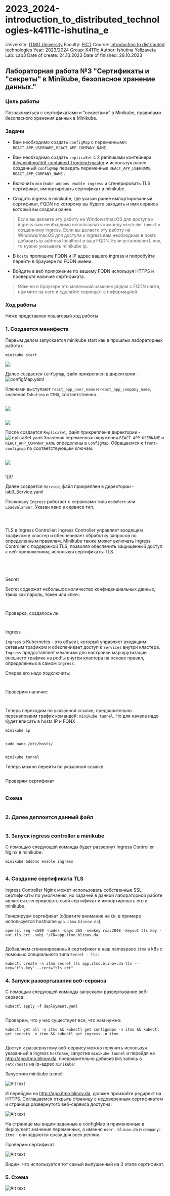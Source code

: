 # 2023_2024-introduction_to_distributed_technologies-k4111c-ishutina_e
University: [ITMO University](https://itmo.ru/ru/)
Faculty: [FICT](https://fict.itmo.ru)
Course: [Introduction to distributed technologies](https://github.com/itmo-ict-faculty/introduction-to-distributed-technologies)
Year: 2023/2024
Group: K4111с
Author: Ishutina Yelizaveta
Lab: Lab3
Date of create: 24.10.2023
Date of finished: 28.10.2023

## Лабораторная работа №3 "Сертификаты и "секреты" в Minikube, безопасное хранение данных."

### Цель работы
Познакомиться с сертификатами и "секретами" в Minikube, правилами безопасного хранения данных в Minikube. 

### Задачи
- Вам необходимо создать `configMap` с переменными: `REACT_APP_USERNAME`, `REACT_APP_COMPANY_NAME`.

- Вам необходимо создать `replicaSet` с 2 репликами контейнера [ifilyaninitmo/itdt-contained-frontend:master](https://hub.docker.com/repository/docker/ifilyaninitmo/itdt-contained-frontend) и используя ранее созданный `configMap` передать переменные `REACT_APP_USERNAME`, `REACT_APP_COMPANY_NAME` .

- Включить `minikube addons enable ingress` и сгенерировать TLS сертификат, импортировать сертификат в minikube. 

- Создать ingress в minikube, где указан ранее импортированный сертификат, FQDN по которому вы будете заходить и имя сервиса который вы создали ранее.

> Если вы делаете эту работу на Windows/macOS для доступа к ingress вам необходимо использовать команду `minikube tunnel` к созданному ingress. 
> Если вы делаете эту работу на Windows/macOS для доступа к ingress вам необходимо в hosts добавить ip address localhost и ваш FQDN. Если установлен Linux, то нужно указывать minikube ip.

- В `hosts` пропишите FQDN и IP адрес вашего ingress и попробуйте перейти в браузере по FQDN имени. 

- Войдите в веб приложение по вашему FQDN используя HTTPS и проверьте наличие сертификата.

> Обычно в браузере это маленький замочек рядом с FQDN сайта, нажмите на него и сделайте скриншот с информацией.

### Ход работы
Ниже представлен пошаговый ход работы 

### 1. Создается манифеста
Первым делом запускается minikube start как в прошлых лабораторных работах
```
minikube start
```
![](/lab3/image/1.png)

Далее создается `ConfigMap`, файл прикреплен в директории - ![configMap.yaml](/lab3/manifesty/configMap.yaml)

Ключами выступают `react_app_user_name` и `react_app_company_name`, значения `Ishutina` и `ITMO`, соответственно.
```

```
![](/lab3/image/2.png)

```

```
![](/lab3/image/3.png)

После создается `ReplicaSet`, файл прикреплен в директории - ![replicaSet.yaml](/lab3/manifesty/replicaSet.yaml)
Значения переменных окружения `REACT_APP_USERNAME` и `REACT_APP_COMPANY_NAME` определены в `ConfigMap`. Обращаемся к `front-configmap` по соответствующим ключам.
```

```

![](/lab3/image/4.png)
```

```
![](/

Далее создается `Service`, файл прикреплен в директории - lab3_Service.yaml

Поскольку `Ingress` работает с сервисами типа `nodePort` или `LoadBalancer`. Указан явно в сервисе тип. 
```

```

![]()
```

```

TLS в Ingress Controller: Ingress Controller управляет входящим трафиком в кластер и обеспечивает обработку запросов по определенным правилам. Minikube также может включать Ingress Controller с поддержкой TLS, позволяя обеспечить защищенный доступ к веб-приложениям, используя сертификаты TLS. 
```

```
```

```
```

```

![]()

Secret

Secret содержит небольшое количество конфиденциальных данных, таких как пароль, токен или ключ.
```

```

![]()

Проверка, создалось ли:
```

```
![]()

Ingress

`Ingress` в Kubernetes - это объект, который управляет входящим сетевым трафиком и обеспечивает доступ к `Services` внутри кластера. `Ingress` предоставляет механизм для настройки маршрутизации внешнего трафика на pod'ы внутри кластера на основе правил, определенных в самом `Ingress`.

Сперва его надо подключить:
```

```

![]()

Проверим наличие:
```

```

![]()

Теперь переходим по указанной ссылке, предварительно перенаправим трафик командой: `minikube tunnel`.
Но для начала надо будет вписать в hosts IP и FQNX
```
minikube ip
```
![]()
```
sudo nano /etc/hosts/
```
![]()
```
minikube tunnel
```
Теперь можно перейти по указанной ссылке

![]()

Проверям сертификат

![]()

### Схема

![]()








### 2. Далее деплоится данный файл

![]()

### 3. Запуск ingress controller в minikube
С помощью следующей команды будет развернут Ingress Controller Nginx в minikube:

    minikube addons enable ingress

![]()

### 4. Создание сертификата TLS
Ingress Controller Nginx может использовать собственные SSL-сертификаты по умолчанию, но задачей в данной лабораторной работе является сгенерировать свой сертификат и импортировать его в minikube.
 
 Генерируем сертификат (обратите внимание на `CN`, в примере используется hostname `app.itmo.blinov.da`):
   
    openssl req -x509 -nodes -days 365 -newkey rsa:2048 -keyout tls.key -out tls.crt -subj "/CN=app.itmo.blinov.da

![]()

Добавляем сгененированный сертификат в наш namespace `itmo` в k8s с помощью специального типа `Secret - tls`:

    kubectl create -n itmo secret tls app.itmo.blinov.da-tls --key="tls.key" --cert="tls.crt"

### 4. Запуск развертывания веб-сервиса
С помощью следующей команды запускаем развертывание веб-сервиса:

    kubectl apply -f deployment.yaml

![]()

Проверим, что у нас существует все, что нам нужно:

    kubectl get all -n itmo && kubectl get configmaps -n itmo && kubectl get secrets -n itmo && kubectl get ingress -n itmo


 ![]()

Доступ к развернутому веб-сервису можно получить используя указанный в ingress `hostname`, запустив `minikube tunnel` и перейдя на http://app.itmo.blinov.da, предварительно добавив `DNS` запись в `/etc/hosts` на ip-адрес `minikube`:

 Запустили minikube tunnel:

  ![Alt text](source/image5.png)


 И перейдем на http://app.itmo.blinov.da, должен произойти редирект на HTTPS. Соглашаемся открыть страницу с недоверенным сертификатом и страница развернутого веб-сервиса доступна:

 ![Alt text](source/image6.png)
 
 На странице мы видим заданные в configMap и примененные в deployment значения переменных, а именно `user: blinov.da` и `company: itmo` - они задаются сразу для всех реплик.

 Проверим сертификат:

 ![Alt text](source/image7.png)

 Видим, что используется тот самый выпущенный на 3 этапе сертификат.

 ### 5. Схема
 
 ![Alt text](source/image8.png)
